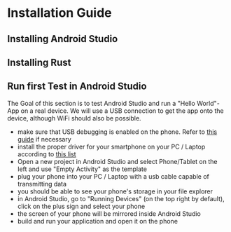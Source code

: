 # Installation Guide
## Installing Android Studio

## Installing Rust

## Run first Test in Android Studio
The Goal of this section is to test Android Studio and run a "Hello World"-App on a real device. We will use a USB connection to get the app onto the device, although WiFi should also be possible.
- make sure that USB debugging is enabled on the phone. Refer to [this guide](https://developer.android.com/studio/debug/dev-options) if necessary
- install the proper driver for your smartphone on your PC / Laptop according to [this list](https://developer.android.com/studio/run/oem-usb#Drivers)
- Open a new project in Android Studio and select Phone/Tablet on the left and use "Empty Activity" as the template
- plug your phone into your PC / Laptop with a usb cable capable of transmitting data
- you should be able to see your phone's storage in your file explorer
- in Android Studio, go to "Running Devices" (on the top right by default), click on the plus sign and select your phone
- the screen of your phone will be mirrored inside Android Studio
- build and run your application and open it on the phone
